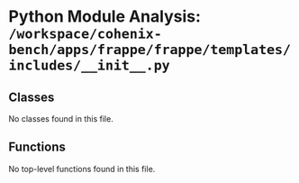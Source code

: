 # Python Module Analysis: `/workspace/cohenix-bench/apps/frappe/frappe/templates/includes/__init__.py`

## Classes

No classes found in this file.


## Functions

No top-level functions found in this file.
